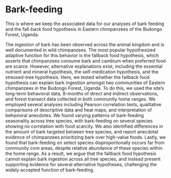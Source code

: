 # Bark-feeding

This is where we keep the associated data for our analyses of bark feeding and the fall-back food hypothesis in Eastern chimpanzees of the Budongo Forest, Uganda. 

The ingestion of bark has been observed across the animal kingdom and is well documented in wild chimpanzees. The most popular hypothesized adaptive function for this behavior is the fallback food hypothesis, which asserts that chimpanzees consume bark and cambium when preferred food are scarce. However, alternative explanations exist, including the essential nutrient and mineral hypothesis, the self-medication hypothesis, and the stressed-tree hypothesis. Here, we tested whether the fallback food hypothesis can explain bark ingestion amongst two communities of Eastern chimpanzees in the Budongo Forest, Uganda. To do this, we used the site’s long-term behavioral data, 8-months of direct and indirect observations, and forest transect data collected in both community home ranges. We employed several analyses including Pearson correlation tests, qualitative comparisons of descriptive data and heat maps, and interpretation of behavioral anecdotes. We found varying patterns of bark-feeding seasonality across tree species, with bark-feeding on several species showing no correlation with food scarcity. We also identified differences in the amount of bark targeted between tree species, and report anecdotal evidence of chimpanzees prioritizing bark over high-value foods. Lastly, we found that bark-feeding on select species disproportionally occurs far from community core areas, despite relative abundance of these species within the home range. As a result, we argue that the fallback food hypothesis cannot explain bark ingestion across all tree species, and instead present supporting evidence for several alternative hypotheses, challenging the widely accepted function of bark-feeding.
